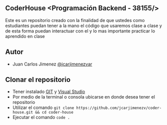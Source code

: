 
## CoderHouse <Programación Backend - 38155/>

Este es un repositorio creado con la finalidad de que ustedes como estudiantes puedan tener a la mano el código que usaremos clase a clase y de esta forma puedan interactuar con el y lo mas importante practicar lo aprendido en clase


## Autor

- Juan Carlos Jimenez [@jcarjimenezvar](https://www.github.com/jcarjimenezvar)


## Clonar el repositorio

- Tener instalado [GIT](https://git-scm.com/book/es/v2/Inicio---Sobre-el-Control-de-Versiones-Instalaci%C3%B3n-de-Git) y [Visual Studio](https://code.visualstudio.com/download)
- Por medio de la terminal o consola ubicarse en donde desea tener el repositorio
- Utilizar el comando `git clone https://github.com/jcarjimenezv/coder-house.git && cd coder-house`
- Ejecutar el comando `code .`
